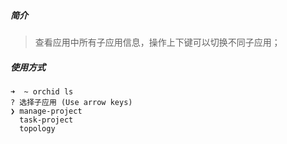 ##### 简介

> 查看应用中所有子应用信息，操作上下键可以切换不同子应用；

##### 使用方式

```shell
➜  ~ orchid ls
? 选择子应用 (Use arrow keys)
❯ manage-project 
  task-project 
  topology 
```

